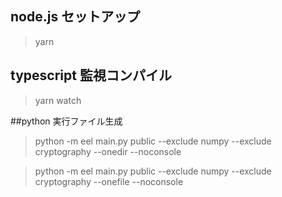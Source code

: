 
## node.js セットアップ

> yarn

## typescript 監視コンパイル
> yarn watch

##python 実行ファイル生成
> python -m eel main.py public --exclude numpy --exclude cryptography --onedir --noconsole

> python -m eel main.py public --exclude numpy --exclude cryptography --onefile --noconsole
